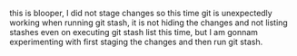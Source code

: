 this is blooper, I did not stage changes so this time git is unexpectedly working when running git stash, it is not hiding the changes and not listing stashes even on executing git stash list this time, but I am gonnam experimenting with first staging the changes and then run git stash.